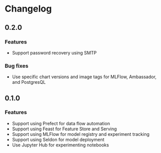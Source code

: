 # Changelog

## 0.2.0

### Features
- Support password recovery using SMTP

### Bug fixes
- Use specific chart versions and image tags for MLFlow, Ambassador, and PostgresQL

## 0.1.0

### Features
- Support using Prefect for data flow automation
- Support using Feast for Feature Store and Serving
- Support using MLFlow for model registry and experiment tracking 
- Support using Seldon for model deployment
- Use Jupyter Hub for experimenting notebooks 

